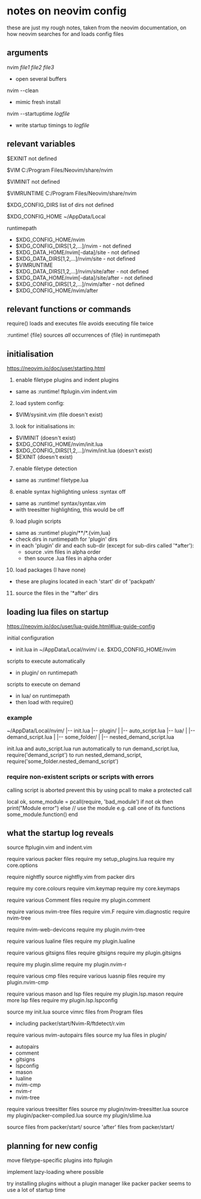# notes on neovim config 

these are just my rough notes, taken from the neovim documentation, on how neovim searches for and loads config files


## arguments

nvim _file1_ _file2_ _file3_
- open several buffers

nvim --clean
- mimic fresh install

nvim --startuptime _logfile_
- write startup timings to _logfile_ 

## relevant variables

$EXINIT
  not defined 

$VIM
  C:/Program Files/Neovim/share/nvim 

$VIMINIT
  not defined 

$VIMRUNTIME
  C:/Program Files/Neovim/share/nvim 

$XDG_CONFIG_DIRS
  list of dirs
  not defined 

$XDG_CONFIG_HOME
  ~/AppData/Local

runtimepath
- $XDG_CONFIG_HOME/nvim                     
- $XDG_CONFIG_DIRS[1,2,...]/nvim            - not defined
- $XDG_DATA_HOME/nvim[-data]/site           - not defined
- $XDG_DATA_DIRS[1,2,...]/nvim/site         - not defined
- $VIMRUNTIME
- $XDG_DATA_DIRS[1,2,...]/nvim/site/after   - not defined 
- $XDG_DATA_HOME/nvim[-data]/site/after     - not defined
- $XDG_CONFIG_DIRS[1,2,...]/nvim/after      - not defined 
- $XDG_CONFIG_HOME/nvim/after

## relevant functions or commands

require()
  loads and executes file
  avoids executing file twice

:runtime! {file}
  sources _all_ occurrences of {file} in runtimepath 

## initialisation

<https://neovim.io/doc/user/starting.html>

1. enable filetype plugins and indent plugins 
  - same as :runtime! ftplugin.vim indent.vim

2. load system config: 
  - $VIM/sysinit.vim (file doesn't exist)

3. look for initialisations in:
  - $VIMINIT (doesn't exist)
  - $XDG_CONFIG_HOME/nvim/init.lua 
  - $XDG_CONFIG_DIRS[1,2,...]/nvim/init.lua (doesn't exist)
  - $EXINIT (doesn't exist)

7. enable filetype detection
  - same as :runtime! filetype.lua

8. enable syntax highlighting unless :syntax off
  - same as :runtime! syntax/syntax.vim
  - with treesitter highlighting, this would be off 

9. load plugin scripts
  - same as :runtime! plugin/**/*.{vim,lua}
  - check dirs in runtimepath for 'plugin' dirs
  - in each 'plugin' dir and each sub-dir (except for sub-dirs called '*after'):
    - source .vim files in alpha order
    - then source .lua files in alpha order

10. load packages (I have none)
  - these are plugins located in each 'start' dir of 'packpath'

11. source the files in the '*after' dirs 

## loading lua files on startup 

<https://neovim.io/doc/user/lua-guide.html#lua-guide-config>

initial configuration
- init.lua in ~/AppData/Local/nvim/ i.e. $XDG_CONFIG_HOME/nvim 

scripts to execute automatically 
- in plugin/ on runtimepath 

scripts to execute on demand
- in lua/ on runtimepath
- then load with require()

### example

~/AppData/Local/nvim/ 
|-- init.lua 
|-- plugin/
|   |-- auto_script.lua
|-- lua/
|   |-- demand_script.lua
|   |-- some_folder/
|       |-- nested_demand_script.lua 

init.lua and auto_script.lua run automatically 
to run demand_script.lua, require('demand_script')
to run nested_demand_script, require('some_folder.nested_demand_script')

### require non-existent scripts or scripts with errors

calling script is aborted
prevent this by using pcall to make a protected call

local ok, some_module = pcall(require, 'bad_module')
if not ok then
  print("Module error")
else
  // use the module e.g. call one of its functions
  some_module.function()
end

## what the startup log reveals

source ftplugin.vim and indent.vim

require various packer files
require my setup_plugins.lua
require my core.options

require nightfly
source nightfly.vim from packer dirs

require my core.colours
require vim.keymap
require my core.keymaps

require various Comment files 
require my plugin.comment 

require various nvim-tree files 
require vim.F 
require vim.diagnostic 
require nvim-tree 

require nvim-web-devicons
require my plugin.nvim-tree 

require various lualine files 
require my plugin.lualine 

require various gitsigns files 
require gitsigns 
require my plugin.gitsigns 

require my plugin.slime
require my plugin.nvim-r 

require various cmp files 
require various luasnip files 
require my plugin.nvim-cmp

require various mason and lsp files 
require my plugin.lsp.mason 
require more lsp files 
require my plugin.lsp.lspconfig 

source my init.lua
source vimrc files from Program files
- including packer/start/Nvim-R/ftdetect/r.vim 

require various nvim-autopairs files 
source my lua files in plugin/
- autopairs 
- comment 
- gitsigns 
- lspconfig 
- mason 
- lualine
- nvim-cmp
- nvim-r 
- nvim-tree 

require various treesitter files 
source my plugin/nvim-treesitter.lua 
source my plugin/packer-compiled.lua
source my plugin/slime.lua

source files from packer/start/
source 'after' files from packer/start/

## planning for new config 

move filetype-specific plugins into ftplugin 

implement lazy-loading where possible

try installing plugins without a plugin manager like packer 
packer seems to use a lot of startup time 


